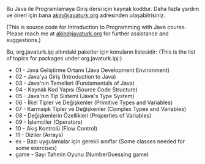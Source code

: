 Bu Java ile Programlamaya Giriş dersi için kaynak koddur.
Daha fazla yardım ve öneri için bana akin@javaturk.org adresinden ulaşabilrisiniz.

(This is source code for Introduction to Programming with Java course. 
Please reach me at akin@javaturk.org for further assistance and suggestions.)

Bu, org.javaturk.ipj altındaki paketler için konuların listesidir:
(This is the list of topics for packages under org.javaturk.ipj:)

* 01 - Java Geliştirme Ortamı (Java Development Environment)
* 02 - Java'ya Giriş (Introduction to Java)
* 03 - Java'nın Temelleri (Fundamentals of Java)
* 04 - Kaynak Kod Yapısı (Source Code Structure)
* 05 - Java'nın Tip Sistemi (Java's Type System)
* 06 - İlkel Tipler ve Değişkenler (Primitive Types and Variables)
* 07 - Karmaşık Tipler ve Değişkenler (Complex Types and Variables)
* 08 - Değişkenlerin Özellikleri (Properties of Variables)
* 09 - İşlemciler (Operators)
* 10 - Akış Kontrolü (Flow Control)
* 11 - Diziler (Arrays)
* ex - Bazı uygulamalar için gerekli sınıflar (Some classes needed for some exercises)
* game - Sayı Tahmin Oyunu (NumberGuessing game)
